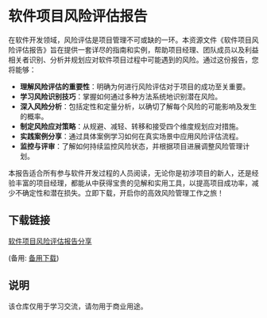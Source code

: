 # 软件项目风险评估报告

在软件开发领域，风险评估是项目管理不可或缺的一环。本资源文件《软件项目风险评估报告》旨在提供一套详尽的指南和实例，帮助项目经理、团队成员以及利益相关者识别、分析并规划应对软件项目过程中可能遇到的风险。通过这份报告，您将能够：

- **理解风险评估的重要性**：明确为何进行风险评估对于项目的成功至关重要。
- **学习风险识别技巧**：掌握如何通过多种方法系统地识别潜在风险。
- **深入风险分析**：包括定性和定量分析，以确切了解每个风险的可能影响及发生的概率。
- **制定风险应对策略**：从规避、减轻、转移和接受四个维度规划应对措施。
- **实践案例分享**：通过具体案例学习如何在真实场景中应用风险评估流程。
- **监控与评审**：了解如何持续监控风险状态，并根据项目进展调整风险管理计划。

本报告适合所有参与软件开发过程的人员阅读，无论你是初涉项目的新人，还是经验丰富的项目经理，都能从中获得宝贵的见解和实用工具，以提高项目成功率，减少不确定性和潜在损失。立即下载，开启你的高效风险管理工作之旅！

## 下载链接
[软件项目风险评估报告分享](https://pan.quark.cn/s/880ce20a372a) 

(备用: [备用下载](https://pan.baidu.com/s/1pfbw1QiqEXW7KxWMZ0I2WA?pwd=1234))

## 说明

该仓库仅用于学习交流，请勿用于商业用途。
